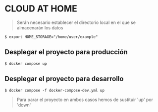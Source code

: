 # CLOUD AT HOME

> Serán necesario establecer el directorio local en el que se almacenarán los datos
```
$ export HOME_STORAGE="/home/user/example"
```

## Desplegar el proyecto para producción
```
$ docker compose up
```

## Desplegar el proyecto para desarrollo
```
$ docker compose -f docker-compose-dev.yml up
```

> Para parar el proyecto en ambos casos hemos de sustituir 'up' por 'down'
